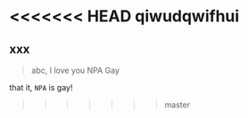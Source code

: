 <<<<<<< HEAD
qiwudqwifhui
=======
## xxx

> abc, I love you NPA Gay

that it, `NPA` is gay!
>>>>>>> master
